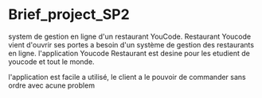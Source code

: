 # Brief_project_SP2
system de gestion en ligne d'un restaurant YouCode. 
	 	   Restaurant Youcode vient d'ouvrir ses portes a besoin
		   d'un système de gestion des restaurants en ligne.
	l'application Youcode Restaurant est desine pour les etudient de youcode et tout le monde.

l'application est facile a utilisé, le client a le pouvoir de commander sans ordre avec acune problem